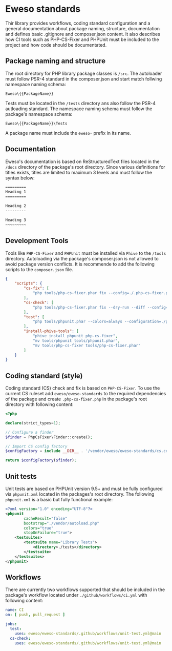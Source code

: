 # Eweso standards

Thir library provides workflows, coding standard configuration and a general
documentation about package naming, structure, documentation and defines
basic .gitignore and composer.json content. It also describes how
CI tools such as PHP-CS-Fixer and PHPUnit must be included to the project
and how code should be documentated.

## Package naming and structure

The root directory for PHP library package classes is `/src`. The autoloader
must follow PSR-4 standard in the composer.json and start match follwing
namespace naming schema: 

`Eweso\{{PackageName}}`

Tests must be located in the `/tests` directory ans also follow the PSR-4
autloading standard. The namespace naming schema must follow the package's
namespace schema:

`Eweso\{{PackageName}}\Tests`

A package name must include the `eweso-` prefix in its name.

## Documentation

Eweso's documentation is based on ReStructuredText files located in the 
`/docs` directory of the package's root directory. Since various
definitions for titles exists, titles are limited to maximum 3 levels
and must follow the syntax below:

```rst
========= 
Heading 1
=========

Heading 2
---------

Heading 3
~~~~~~~~~
```

## Development Tools

Tools like `PHP-CS-Fixer` and `PHPUnit` must be installed via `Phive` to the
`/tools` directory. Autoloading via the package's composer.json is not allowed
to avoid package version conflicts. It is recommende to add the following 
scripts to the `composer.json` file.

```json
{
    "scripts": {
        "cs-fix": [
            "php tools/php-cs-fixer.phar fix --config=./.php-cs-fixer.php --ansi"
        ],
        "cs-check": [
            "php tools/php-cs-fixer.phar fix --dry-run --diff --config=./.php-cs-fixer.php --ansi"
        ],
        "test": [
            "php tools/phpunit.phar --colors=always --configuration=./phpunit.xml --no-coverage"
        ],
        "install-phive-tools": [
            "phive install phpunit php-cs-fixer",
            "mv tools/phpunit tools/phpunit.phar",
            "mv tools/php-cs-fixer tools/php-cs-fixer.phar"
        ]
    }
}
```

## Coding standard (style)

Coding standard (CS) check and fix is based on `PHP-CS-Fixer`. To use the current
CS ruleset add `eweso/eweso-standards` to the required dependencies of 
the package and create `.php-cs-fixer.php` in the package's root directory
with following content:

```php
<?php

declare(strict_types=1);

// Configure a finder
$finder = PhpCsFixer\Finder::create();

// Import CS config factory
$configFactory = include __DIR__ . '/vendor/eweso/eweso-standards/cs.config.php';

return $configFactory($finder);
```

## Unit tests

Unit tests are based on PHPUnit version 9.5+ and must be fully configured via 
`phpunit.xml` located in the packages's root directory. 
The following `phpunit.xml` is a basic but fully functional example:

```xml
<?xml version="1.0" encoding="UTF-8"?>
<phpunit
        cacheResult="false"
        bootstrap="./vendor/autoload.php"
        colors="true"
        stopOnFailure="true">
    <testsuites>
        <testsuite name="Library Tests">
            <directory>./tests</directory>
        </testsuite>
    </testsuites>
</phpunit>
```

## Workflows

There are currently two workflows supported that should be included in the 
package's workflow located under `./github/workflows/ci.yml` with following
content:

```yaml
name: CI
on: [ push, pull_request ]

jobs:
  test:
    uses: eweso/eweso-standards/.github/workflows/unit-test.yml@main
  cs-check:
    uses: eweso/eweso-standards/.github/workflows/unit-test.yml@main
```